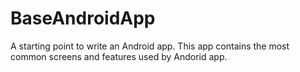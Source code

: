 # BaseAndroidApp
A starting point to write an Android app.
This app contains the most common screens and features used by Andorid app.



